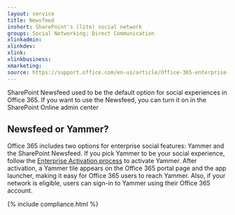 ```yaml
---
layout: service
title: Newsfeed
inshort: SharePoint's (lite) social network
groups: Social Networking; Direct Communication
xlinkadmin: 
xlinkdev: 
xlink: 
xlinkbusiness: 
xmarketing: 
source: https://support.office.com/en-us/article/Office-365-enterprise-social-experience-Yammer-and-Newsfeed-21954c85-4384-47d4-96c2-dfa1c9d56e66
---
```


SharePoint Newsfeed used to be the default option for social experiences in Office 365. If you want to use the Newsfeed, you can turn it on in the SharePoint Online admin center

## Newsfeed or Yammer?
Office 365 includes two options for enterprise social features: Yammer and the SharePoint Newsfeed. If you pick Yammer to be your social experience, follow the [Enterprise Activation process](https://support.office.com/en-us/article/Enterprise-Activation-process-4f924c74-87d2-49d0-a4f6-cba3ce2b0e7c) to activate Yammer. After activation, a Yammer tile appears on the Office 365 portal page and the app launcher, making it easy for Office 365 users to reach Yammer. Also, if your network is eligible, users can sign-in to Yammer using their Office 365 account.

{% include compliance.html %}